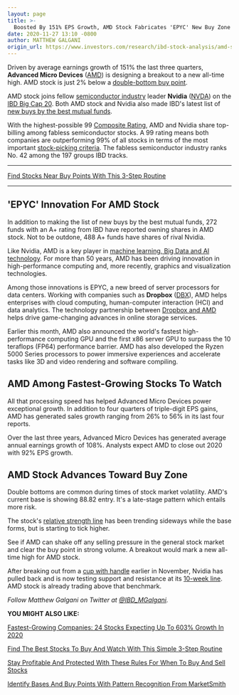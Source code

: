 ```yaml
---
layout: page
title: >-
  Boosted By 151% EPS Growth, AMD Stock Fabricates 'EPYC' New Buy Zone
date: 2020-11-27 13:10 -0800
author: MATTHEW GALGANI
origin_url: https://www.investors.com/research/ibd-stock-analysis/amd-stock-forms-double-bottom-pattern-rivial-nvidia-tests-moving-average/
---
```





Driven by average earnings growth of 151% the last three quarters, **Advanced Micro Devices** ([AMD](https://research.investors.com/quote.aspx?symbol=AMD)) is designing a breakout to a new all-time high. AMD stock is just 2% below a [double-bottom buy point](https://www.investors.com/how-to-invest/chart-reading-for-beginners-chart-patterns-cup-with-handle-double-bottom-flat-base/).




AMD stock joins fellow [semiconductor industry](https://www.investors.com/news/technology/chip-stocks-and-semiconductor-industry-news-intel-qualcomm-qorvo/) leader **Nvidia** ([NVDA](https://research.investors.com/quote.aspx?symbol=NVDA)) on the [IBD Big Cap 20](https://research.investors.com/stock-lists/big-cap-20/). Both AMD stock and Nvidia also made IBD's latest list of [new buys by the best mutual funds](https://www.investors.com/etfs-and-funds/mutual-funds/fang-stocks-best-mutual-funds-buy-amazon-google-parent-alphabet-facebook/).


With the highest-possible 99 [Composite Rating](https://www.investors.com/ibd-data-stories/companies-now-outperforming-95-of-all-stocks/), AMD and Nvidia share top-billing among fabless semiconductor stocks. A 99 rating means both companies are outperforming 99% of all stocks in terms of the most important [stock-picking criteria](https://www.investors.com/research/stock-picks-best-stocks-to-buy-and-watch/). The fabless semiconductor industry ranks No. 42 among the 197 groups IBD tracks.




---


[Find Stocks Near Buy Points With This 3-Step Routine](https://www.investors.com/how-to-invest/investors-corner/investing-in-stocks-start-with-stock-market-investing-routine-routine/)




---


'EPYC' Innovation For AMD Stock
-------------------------------


In addition to making the list of new buys by the best mutual funds, 272 funds with an A+ rating from IBD have reported owning shares in AMD stock. Not to be outdone, 488 A+ funds have shares of rival Nvidia.


Like Nvidia, AMD is a key player in [machine learning, Big Data and AI technology](https://www.amd.com/en/graphics/servers-radeon-instinct-deep-learning). For more than 50 years, AMD has been driving innovation in high-performance computing and, more recently, graphics and visualization technologies.


Among those innovations is EPYC, a new breed of server processors for data centers. Working with companies such as **Dropbox** ([DBX](https://research.investors.com/quote.aspx?symbol=DBX)), AMD helps enterprises with cloud computing, human-computer interaction (HCI) and data analytics. The technology partnership between [Dropbox and AMD](https://www.amd.com/en/case-studies/dropbox) helps drive game-changing advances in online storage services.


Earlier this month, AMD also announced the world's fastest high-performance computing GPU and the first x86 server GPU to surpass the 10 teraflops (FP64) performance barrier. AMD has also developed the Ryzen 5000 Series processors to power immersive experiences and accelerate tasks like 3D and video rendering and software compiling.


AMD Among Fastest-Growing Stocks To Watch
-----------------------------------------


All that processing speed has helped Advanced Micro Devices power exceptional growth. In addition to four quarters of triple-digit EPS gains, AMD has generated sales growth ranging from 26% to 56% in its last four reports.


Over the last three years, Advanced Micro Devices has generated average annual earnings growth of 108%. Analysts expect AMD to close out 2020 with 92% EPS growth.


AMD Stock Advances Toward Buy Zone
----------------------------------


Double bottoms are common during times of stock market volatility. AMD's current base is showing 88.82 entry. It's a late-stage pattern which entails more risk.


The stock's [relative strength line](https://www.investors.com/how-to-invest/investors-corner/how-to-invest-stock-market-rally-track-relative-strength-correction-alibaba-new-buy-point/) has been trending sideways while the base forms, but is starting to tick higher.


See if AMD can shake off any selling pressure in the general stock market and clear the buy point in strong volume. A breakout would mark a new all-time high for AMD stock.


After breaking out from a [cup with handle](https://www.investors.com/how-to-invest/chart-reading-for-beginners-chart-patterns-cup-with-handle-double-bottom-flat-base/) earlier in November, Nvidia has pulled back and is now testing support and resistance at its [10-week line](https://www.investors.com/how-to-invest/stock-chart-reading-for-beginners-trend-moving-averages-support-nvidia-netflix/). AMD stock is already trading above that benchmark.



*Follow Matthew Galgani on Twitter at [@IBD\_MGalgani](https://twitter.com/ibd_mgalgani).*


**YOU MIGHT ALSO LIKE:**


[Fastest-Growing Companies: 24 Stocks Expecting Up To 603% Growth In 2020](https://www.investors.com/research/fastest-growing-companies-2020-despite-coronavirus/)


[Find The Best Stocks To Buy And Watch With This Simple 3-Step Routine](https://www.investors.com/how-to-invest/investors-corner/investing-in-stocks-start-with-stock-market-investing-routine-routine/)


[Stay Profitable And Protected With These Rules For When To Buy And Sell Stocks](https://www.investors.com/how-to-invest/how-to-invest-in-stocks-stock-market-for-beginners/)


[Identify Bases And Buy Points With Pattern Recognition From MarketSmith](https://www.investors.com/product/marketsmith/?artProdLink=MarketSmith)




